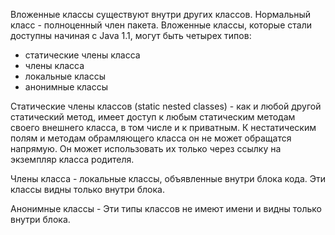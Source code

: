 Вложенные классы существуют внутри других классов. Нормальный класс - полноценный член пакета. Вложенные классы, которые стали доступны начиная с Java 1.1, могут быть четырех типов:
- статические члены класса
- члены класса
- локальные классы
- анонимные классы

Статические члены классов (static nested classes) - как и любой другой статический метод, имеет доступ к любым статическим методам своего внешнего класса, в том числе и к приватным. К нестатическим полям и методам обрамляющего класса он не может обращатся напрямую. Он может использовать их только через ссылку на экземпляр класса родителя.

Члены класса - локальные классы, объявленные внутри блока кода. Эти классы видны только внутри блока.

Анонимные классы - Эти типы классов не имеют имени и видны только внутри блока.